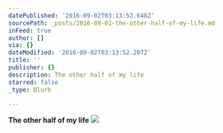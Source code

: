 ```yaml
---
datePublished: '2016-09-02T03:13:52.648Z'
sourcePath: _posts/2016-09-01-the-other-half-of-my-life.md
inFeed: true
author: []
via: {}
dateModified: '2016-09-02T03:13:52.207Z'
title: ''
publisher: {}
description: The other half of my life
starred: false
_type: Blurb

---
```

**The other half of my life**
![](https://the-grid-user-content.s3-us-west-2.amazonaws.com/84b204f8-f6c3-4a76-bcf8-29487346b2f5.jpg)
